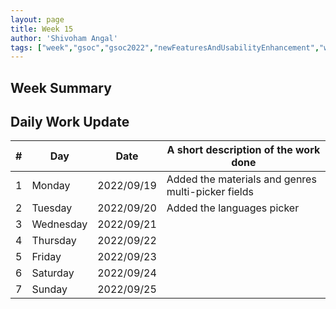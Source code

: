 ```yaml
---
layout: page
title: Week 15
author: 'Shivoham Angal'
tags: ["week","gsoc","gsoc2022","newFeaturesAndUsabilityEnhancement","week#15","eval#2"]
---
```


## Week Summary



## Daily Work Update

|\#|Day|Date|A short description of the work done|  
|---	|---	|---	|---	|  
|1   	| Monday 	|   2022/09/19	| Added the materials and genres multi-picker fields |  
|2   	| Tuesday  	|   2022/09/20	| Added the languages picker	|  
|3   	| Wednesday |  2022/09/21 	|  |  
|4   	| Thursday  |   2022/09/22	| |  
|5   	| Friday  	|   2022/09/23	| |  
|6   	| Saturday  |  2022/09/24	|  |  
|7   	| Sunday  	|   2022/09/25	|  |  
